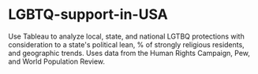 # LGBTQ-support-in-USA
Use Tableau to analyze local, state, and national LGTBQ protections with consideration to a state's political lean, % of strongly religious residents,  and geographic trends. Uses data from the Human Rights Campaign, Pew, and World Population Review.
